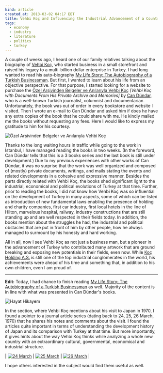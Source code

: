 ```yaml
---
kind: article
created_at: 2013-03-02 04:17 EET
title: Vehbi Koç and Influencing the Industrial Advancement of a Country
tags:
  - economy
  - industry
  - literature
  - politics
  - turkey
---
```


A couple of weeks ago, I heard one of our family relatives talking about the biography of [Vehbi Koç](http://en.wikipedia.org/wiki/Vehbi_Koç), who started business in a small storefront and raised his legacy to a multi-billion dollar enterprise in Turkey. I had long wanted to read his auto-biography [My Life Story: The Autobiography of a Turkish Businessman](http://www.amazon.com/My-Life-Story-Autobiography-Businessman/dp/B000EOXQC6/ref=sr_1_1?s=books&amp;ie=UTF8&amp;qid=1362228542&amp;sr=1-1). But first, I wanted to learn about his life from an objective perspective. For that purpose, I started looking for a website to purchase the [Özel Arşivinden Belgeler ve Anılarıyla Vehbi Koç](http://www.dogankitap.com.tr/kitap/Vehbi+Ko%C3%A7-771) *[Vehbi Koç with Documents From His Private Archive and Memories]* by [Can Dündar](http://www.candundar.com.tr), who is a well-known Turkish journalist, columnist and documentarian. Unfortunately, the book was out of order in every bookstore and website I visited. Then I wrote an e-mail to Can Dündar and asked him if does he have any extra copies of the book that he could share with me. He kindly mailed me the books without requesting any fees. Here I would like to express my gratitude to him for his courtesy.

![Özel Arşivinden Belgeler ve Anılarıyla Vehbi Koç](ozel-arsiv.png)

Thanks to the long waiting hours in traffic while going to the work in İstanbul, I have managed reading the books in two weeks. (In the foreword, Can Dündar tells that this is a 3 books series and the last book is still under development.) Due to my previous experiences with other works of Can Dündar, it was no surprise that the work was well organized and composed of (mostly) private documents, writings, and mails stating the events and related developments in a cohesive and expressive manner. Besides the parts directly related with Vehbi Koç, the books shed significant light to the industrial, economical and political evolutions of Turkey at that time. Further, prior to reading the books, I did not know how Vehbi Koç was so influential on the development of Turkey in many aspects, some of which can be listed as introduction of new fundamental laws enabling the presence of holding and charity companies, first car industry, first local hotels in the line of Hilton, marvelous hospital, railway, industry constructions that are still standing up and are well respected in their fields today. In addition, the books mention about the struggles he had, the industrial and political obstacles that are put in front of him by other people, how he always managed to surmount by his honesty and hard working.

All in all, now I see Vehbi Koç as not just a business man, but a pioneer in the advancement of Turkey who contributed many artwork that are ground breaking and exposing new potentials in their fields, even now. While [Koç Holding A.Ş.](http://en.wikipedia.org/wiki/Ko%C3%A7_Holding) is still one of the top industrial conglomerates in the world, his achievements were ahead of his time and something that, in addition to his own children, even I am proud of.

---

**Edit:** Today, I had chance to finish reading [My Life Story: The Autobiography of a Turkish Businessman](http://www.amazon.com/My-Life-Story-Autobiography-Businessman/dp/B000EOXQC6/ref=sr_1_1?s=books&amp;ie=UTF8&amp;qid=1362228542&amp;sr=1-1) as well. Majority of the content is in line with what was presented in Can Dündar's books.

![Hayat Hikayem](hayat-hikayem.jpg)

In the section, where Vehbi Koç mentions about his visit to Japan in 1970, I found a pointer to a journal article series (dating back to 24, 25, 26 March, 1970) that he shares his notes and comments about the visit. I found the articles quite important in terms of understanding the development history of Japan and its comparison with Turkey at that time. But more importantly, it gives hints about the way Vehbi Koç thinks while analyzing a whole new country with an extraordinary cultural, governmental, economical and industrial structure.

| [![24 March](24-small.jpg)](24.jpg) | [![25 March](25-small.jpg)](25.jpg) | [![26 March](26-small.jpg)](26.jpg) |

I hope others interested in the subject would find them useful as well.
